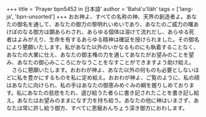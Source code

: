 +++
title = 'Prayer bpn5452 in 日本語'
author = 'Bahá'u'lláh'
tags = ['lang-ja', 'bpn-unsorted']
+++
おお神よ、すべての名称の神、天界の創造者よ。あなたの御名を通して、あなたの御力の黎明れいめいであり、あなたのご威力の曙あけぼのなる御方は顕あらわされ、あらゆる個体は溶けて流れだし、あらゆる死者はよみがえり、生命を有するあらゆる精神は確証を授けられました。その御名により懇願いたします。私があなた以外のいかなるものにも執着することなく、あなたの大業に仕え、あなたの御主権の力を通してあなたがお望みのことを望み、あなたの御心みこころにかなうことをなすことができますよう助け給え。
　さらに懇願いたします。おおわが神よ、あなた以外の何ものも必要としないほどに私を豊かにするものを私に定め給え。おおわが神よ、ご覧のように、私の顔はあなたに向けられ、私の手はあなたの御恵みめぐみの綱を握りしめております。私にあなたの慈悲をたれ、選び給うた者らに書き記されたことを書き記し給え。あなたはお望みのままになす力を持ち給う。あなたの他に神はいまさず、あなたは常に許し給う御方、すべてに恩寵おんちょう深き御方におわします。
